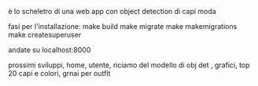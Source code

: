 è lo scheletro di una web app con object detection di capi moda

fasi per l'installazione:
make build
make migrate
make makemigrations
make createsuperuser

andate su localhost:8000

prossimi sviluppi, home, utente, riciamo del modello  di obj det , grafici, top 20 capi e colori, grnai per outfit